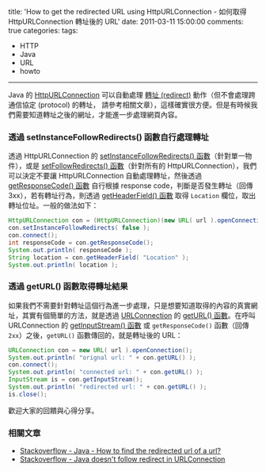 title: 'How to get the redirected URL using HttpURLConnection - 如何取得 HttpURLConnection 轉址後的 URL'
date: 2011-03-11 15:00:00
comments: true
categories: 
tags: 
  - HTTP
  - Java
  - URL
  - howto
---

Java 的 [HttpURLConnection] 可以自動處理 [轉址 (redirect)][URL_redirection] 動作（但不會處理跨通信協定 (protocol) 的轉址， 請參考相關文章），這樣確實很方便。但是有時候我們需要知道轉址之後的網址，才能進一步處理網頁內容。

<!-- more -->  

### 透過 setInstanceFollowRedirects() 函數自行處理轉址

透過 HttpURLConnection 的 [setInstanceFollowRedirects() 函數][setInstanceFollowRedirects]（針對單一物件），或是 [setFollowRedirects() 函數][setFollowRedirects]（針對所有的 HttpURLConnection），我們可以決定不要讓 HttpURLConnection 自動處理轉址，然後透過 [getResponseCode() 函數][getResponseCode] 自行根據 response code，判斷是否發生轉址（回傳 3xx），若有轉址行為，則透過 [getHeaderField() 函數][getHeaderField] 取得 `Location` 欄位，取出轉址位址。一般的做法如下：
```java
HttpURLConnection con = (HttpURLConnection)(new URL( url ).openConnection());
con.setInstanceFollowRedirects( false );
con.connect();
int responseCode = con.getResponseCode();
System.out.println( responseCode );
String location = con.getHeaderField( "Location" );
System.out.println( location );
```

### 透過 getURL() 函數取得轉址結果

如果我們不需要針對轉址這個行為進一步處理，只是想要知道取得的內容的真實網址，其實有個簡單的方法，就是透過 [URLConnection] 的 [getURL() 函數][getURL]。在呼叫 URLConnection 的 [getInputStream() 函數][getInputStream] 或 `getResponseCode()` 函數（回傳 `2xx`）之後，`getURL()` 函數傳回的，就是轉址後的 URL：
```java
URLConnection con = new URL( url ).openConnection();
System.out.println( "orignal url: " + con.getURL() );
con.connect();
System.out.println( "connected url: " + con.getURL() );
InputStream is = con.getInputStream();
System.out.println( "redirected url: " + con.getURL() );
is.close();
```

歡迎大家的回饋與心得分享。

### 相關文章

* [Stackoverflow - Java - How to find the redirected url of a url?][stackoverflow-java-find-redirected-url]
* [Stackoverflow - Java doesn't follow redirect in URLConnection][stackoverflow-java-follow-redirect]

<!-- cross references -->

<!-- external references -->

[URL_redirection]: http://en.wikipedia.org/wiki/URL_redirection

[HttpURLConnection]: http://download.oracle.com/javase/6/docs/api/java/net/HttpURLConnection.html
[URLConnection]: http://download.oracle.com/javase/6/docs/api/java/net/URLConnection.html
[setInstanceFollowRedirects]: http://download.oracle.com/javase/6/docs/api/java/net/HttpURLConnection.html#setInstanceFollowRedirects(boolean)
[setFollowRedirects]: http://download.oracle.com/javase/6/docs/api/java/net/HttpURLConnection.html#setFollowRedirects(boolean)
[getResponseCode]: http://download.oracle.com/javase/6/docs/api/java/net/HttpURLConnection.html#getResponseCode()
[getHeaderField]: http://download.oracle.com/javase/6/docs/api/java/net/URLConnection.html#getHeaderField(java.lang.String)
[getURL]: http://download.oracle.com/javase/6/docs/api/java/net/URLConnection.html#getURL()
[getInputStream]: http://download.oracle.com/javase/6/docs/api/java/net/URLConnection.html#getInputStream()
[stackoverflow-java-find-redirected-url]: http://stackoverflow.com/questions/2659000/java-how-to-find-the-redirected-url-of-a-url/5270162#5270162
[stackoverflow-java-follow-redirect]: http://stackoverflow.com/questions/1884230/java-doesnt-follow-redirect-in-urlconnection